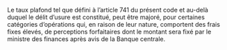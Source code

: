Le taux plafond tel que défini à l’article 741 du présent code et au-delà duquel le délit d’usure est constitué, peut être majoré, pour certaines catégories d’opérations qui, en raison de leur nature, comportent des frais fixes élevés, de perceptions forfaitaires dont le montant sera fixé par le ministre des finances après avis de la Banque centrale.